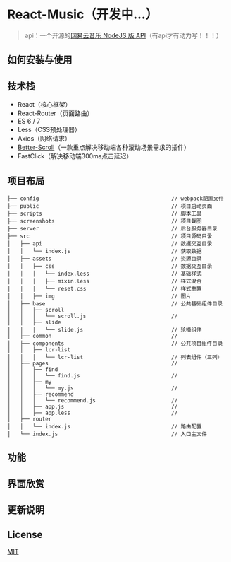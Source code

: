 # React-Music（开发中...）
> api：一个开源的[网易云音乐 NodeJS 版 API](https://binaryify.github.io/NeteaseCloudMusicApi)（有api才有动力写！！！）

## 如何安装与使用

## 技术栈

- React（核心框架）
- React-Router（页面路由）
- ES 6 / 7
- Less（CSS预处理器）
- Axios（网络请求）
- [Better-Scroll](https://ustbhuangyi.github.io/better-scroll/#/zh)（一款重点解决移动端各种滚动场景需求的插件）
- FastClick（解决移动端300ms点击延迟）

## 项目布局

```
├── config                                          // webpack配置文件
├── public                                          // 项目启动页面
├── scripts                                         // 脚本工具
├── screenshots                                     // 项目截图
├── server                                          // 后台服务器目录
├── src                                             // 项目源码目录
│   ├── api                                         // 数据交互目录
│   │   └── index.js                                // 获取数据
│   ├── assets                                      // 资源目录
│   │   ├── css                                     // 数据交互目录
│   │   │   └── index.less                          // 基础样式
│   │   │   ├── mixin.less                          // 样式混合
│   │   │   └── reset.css                           // 样式重置
│   │   ├── img                                     // 图片
│   ├── base                                        // 公共基础组件目录
│   │   ├── scroll
│   │   │   └── scroll.js                           // 
│   │   ├── slide
│   │   │   └── slide.js                            // 轮播组件
│   ├── common                                      //
│   ├── components                                  // 公共项目组件目录
│   │   ├── lcr-list
│   │   │   └── lcr-list                            // 列表组件（三列）
│   ├── pages                                       //
│   │   ├── find
│   │   │   └── find.js                             //
│   │   ├── my
│   │   │   └── my.js                               // 
│   │   ├── recommend
│   │   │   └── recommend.js                        // 
│   │   ├── app.js                                  // 
│   │   ├── app.less                                // 
│   ├── router
│   │   └── index.js                                // 路由配置
│   └── index.js                                    // 入口主文件
```

## 功能

## 界面欣赏

## 更新说明

## License

[MIT](https://github.com/maomao1996/Vue-mmPlayer/blob/master/LICENSE)
